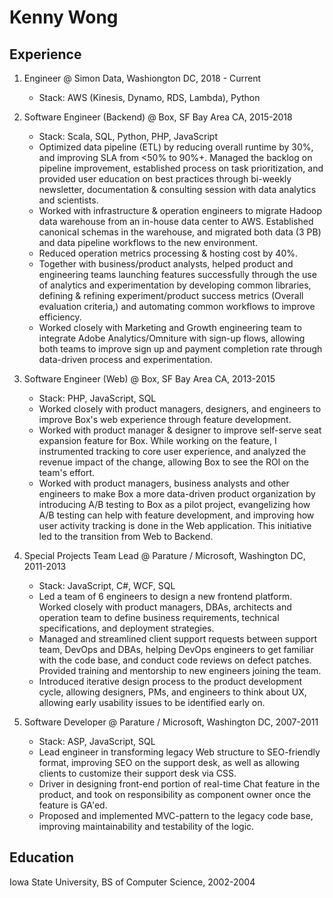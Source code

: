 # Kenny Wong
## Experience
1. Engineer @ Simon Data, Washiongton DC, 2018 - Current
   * Stack: AWS (Kinesis, Dynamo, RDS, Lambda), Python

2. Software Engineer (Backend) @ Box, SF Bay Area CA, 2015-2018
   * Stack: Scala, SQL, Python, PHP, JavaScript 
   * Optimized data pipeline (ETL) by reducing overall runtime by 30%, and improving SLA from <50% to 90%+. Managed the backlog on pipeline improvement, established process on task prioritization, and provided user education on best practices through bi-weekly newsletter, documentation & consulting session with data analytics and scientists.
   * Worked with infrastructure & operation engineers to migrate Hadoop data warehouse from an in-house data center to AWS. Established canonical schemas in the warehouse, and migrated both data (3 PB) and data pipeline workflows to the new environment.
   * Reduced operation metrics processing & hosting cost by 40%.
   * Together with business/product analysts, helped product and engineering teams launching features successfully through the use of analytics and experimentation by developing common libraries, defining & refining experiment/product success metrics (Overall evaluation criteria,) and automating common workflows to improve efficiency.
   * Worked closely with Marketing and Growth engineering team to integrate Adobe Analytics/Omniture with sign-up flows, allowing both teams to improve sign up and payment completion rate through data-driven process and experimentation.

3. Software Engineer (Web) @ Box, SF Bay Area CA, 2013-2015
   * Stack: PHP, JavaScript, SQL
   * Worked closely with product managers, designers, and engineers to improve Box's web experience through feature development.
   * Worked with product manager & designer to improve self-serve seat expansion feature for Box. While working on the feature, I instrumented tracking to core user experience, and analyzed the revenue impact of the change, allowing Box to see the ROI on the team's effort.
   * Worked with product managers, business analysts and other engineers to make Box a more data-driven product organization by introducing A/B testing to Box as a pilot project, evangelizing how A/B testing can help with feature development, and improving how user activity tracking is done in the Web application. This initiative led to the transition from Web to Backend.
   
4. Special Projects Team Lead @ Parature / Microsoft, Washington DC, 2011-2013
   * Stack: JavaScript, C#, WCF, SQL
   * Led a team of 6 engineers to design a new frontend platform. Worked closely with product managers, DBAs, architects and operation team to define business requirements, technical specifications, and deployment strategies.
   * Managed and streamlined client support requests between support team, DevOps and DBAs, helping DevOps engineers to get familiar with the code base, and conduct code reviews on defect patches. Provided training and mentorship to new engineers joining the team.
   * Introduced iterative design process to the product development cycle, allowing designers, PMs, and engineers to think about UX, allowing early usability issues to be identified early on.

5. Software Developer @ Parature / Microsoft, Washington DC, 2007-2011
   * Stack: ASP, JavaScript, SQL
   * Lead engineer in transforming legacy Web structure to SEO-friendly format, improving SEO on the support desk, as well as allowing clients to customize their support desk via CSS.
   * Driver in designing front-end portion of real-time Chat feature in the product, and took on responsibility as component owner once the feature is GA'ed.
   * Proposed and implemented MVC-pattern to the legacy code base, improving maintainability and testability of the logic.

## Education
Iowa State University, BS of Computer Science, 2002-2004
